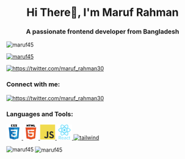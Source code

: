 <h1 align="center">Hi There👋, I'm Maruf Rahman</h1>
<h3 align="center">A passionate frontend developer from Bangladesh</h3>

<p align="left"> <img src="https://komarev.com/ghpvc/?username=maruf45&label=Profile%20views&color=0e75b6&style=flat" alt="maruf45" /> </p>

<p align="left"> <a href="https://github.com/ryo-ma/github-profile-trophy"><img src="https://github-profile-trophy.vercel.app/?username=maruf45" alt="maruf45" /></a> </p>

<p align="left"> <a href="https://twitter.com/https://twitter.com/maruf_rahman30" target="blank"><img src="https://img.shields.io/twitter/follow/https://twitter.com/maruf_rahman30?logo=twitter&style=for-the-badge" alt="https://twitter.com/maruf_rahman30" /></a> </p>

<h3 align="left">Connect with me:</h3>
<p align="left">
<a href="https://twitter.com/https://twitter.com/maruf_rahman30" target="blank"><img align="center" src="https://raw.githubusercontent.com/rahuldkjain/github-profile-readme-generator/master/src/images/icons/Social/twitter.svg" alt="https://twitter.com/maruf_rahman30" height="30" width="40" /></a>
</p>

<h3 align="left">Languages and Tools:</h3>
<p align="left"> <a href="https://www.w3schools.com/css/" target="_blank" rel="noreferrer"> <img src="https://raw.githubusercontent.com/devicons/devicon/master/icons/css3/css3-original-wordmark.svg" alt="css3" width="40" height="40"/> </a> <a href="https://www.w3.org/html/" target="_blank" rel="noreferrer"> <img src="https://raw.githubusercontent.com/devicons/devicon/master/icons/html5/html5-original-wordmark.svg" alt="html5" width="40" height="40"/> </a> <a href="https://developer.mozilla.org/en-US/docs/Web/JavaScript" target="_blank" rel="noreferrer"> <img src="https://raw.githubusercontent.com/devicons/devicon/master/icons/javascript/javascript-original.svg" alt="javascript" width="40" height="40"/> </a> <a href="https://reactjs.org/" target="_blank" rel="noreferrer"> <img src="https://raw.githubusercontent.com/devicons/devicon/master/icons/react/react-original-wordmark.svg" alt="react" width="40" height="40"/> </a> <a href="https://tailwindcss.com/" target="_blank" rel="noreferrer"> <img src="https://www.vectorlogo.zone/logos/tailwindcss/tailwindcss-icon.svg" alt="tailwind" width="40" height="40"/> </a> </p>

<p><img align="left" src="https://github-readme-stats.vercel.app/api/top-langs?username=maruf45&show_icons=true&locale=en&layout=compact" alt="maruf45" /></p>

<p>&nbsp;<img align="center" src="https://github-readme-stats.vercel.app/api?username=maruf45&show_icons=true&locale=en" alt="maruf45" /></p>
